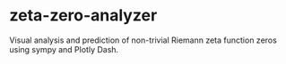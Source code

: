 # zeta-zero-analyzer
Visual analysis and prediction of non-trivial Riemann zeta function zeros using sympy and Plotly Dash.
